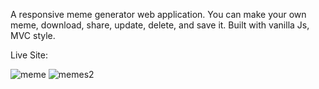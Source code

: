 A responsive meme generator web application.
You can make your own meme, download, share, update, delete, and save it.
Built with vanilla Js, MVC style.

Live Site:

![meme](https://user-images.githubusercontent.com/78149229/129354921-442e3230-4f18-43de-a278-27516bd2de79.png)
![memes2](https://user-images.githubusercontent.com/78149229/129354929-ce6c9b2d-e273-40f2-82f4-ce789a9fb928.png)

